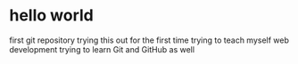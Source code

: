 # hello world
first git repository
trying this out for the first time
trying to teach myself web development 
trying to learn Git and GitHub as well
